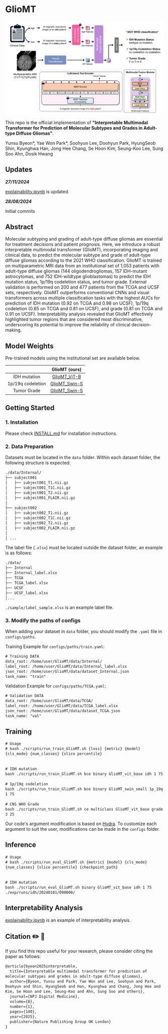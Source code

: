 # GlioMT

![alt man](./figures/main.png)


This repo is the official implementation of **"Interpretable Multimodal Transformer for Prediction of Molecular Subtypes and Grades in Adult-type Diffuse Gliomas"**.

Yunsu Byeon*, Yae Won Park*, Soohyun Lee, Doohyun Park, HyungSeob Shin, Kyunghwa Han, Jong Hee Chang, Se Hoon Kim, Seung-Koo Lee, Sung Soo Ahn, Dosik Hwang


## Updates

***27/11/2024***

[explainability.ipynb](./explainability.ipynb) is updated.

***28/08/2024***

Initial commits

## Abstract
Molecular subtyping and grading of adult-type diffuse gliomas are essential for treatment decisions and patient prognosis. Here, we introduce a robust interpretable multimodal transformer (GlioMT), incorporating imaging and clinical data, to predict the molecular subtype and grade of adult-type diffuse gliomas according to the 2021 WHO classification. GlioMT is trained on multiparametric MRI data from an institutional set of 1,053 patients with adult-type diffuse gliomas (144 oligodendrogliomas, 157 IDH-mutant astrocytomas, and 752 IDH-wildtype glioblastomas) to predict the IDH mutation status, 1p/19q codeletion status, and tumor grade. External validation is performed on 200 and 477 patients from the TCGA and UCSF sets, respectively. GlioMT outperforms conventional CNNs and visual transformers across multiple classification tasks with the highest AUCs for prediction of IDH mutation (0.92 on TCGA and 0.98 on UCSF), 1p/19q codeletion (0.85 on TCGA and 0.81 on UCSF), and grade (0.81 on TCGA and 0.91 on UCSF). Interpretability analysis revealed that GlioMT effectively highlighted tumor regions that are considered most discriminative, underscoring its potential to improve the reliability of clinical decision-making. 
 


## Model Weights
Pre-trained models using the institutional set are available below.


|                   | GlioMT (ours)|
|:-----------------:|:------------------------:|
| IDH mutation      |       [GlioMT_ViT-B](https://drive.google.com/file/d/1VtRU3W_Tl_ghrsa2Fjpmr8Y-yJqaV_sn/view?usp=drive_link)    |
| 1p/19q codeletion |      [GlioMT_Swin-S](https://drive.google.com/file/d/1AkXwnEBg_M0f7eaF11TuSyqu6ktDCuPb/view?usp=drive_link)    |
| Tumor Grade       |      [GlioMT_Swin-S](https://drive.google.com/file/d/1lnasGRbYbA5c3cPmZa0kBwJkixCrV9Sj/view?usp=drive_link)    |



## Getting Started
### 1. Installation
Please check [INSTALL.md](INSTALL.md) for installation instructions.

### 2. Data Preparation
Datasets must be located in the `data` folder. Within each dataset folder, the following structure is expected:

```
./data/Internal/
├── subject001
│   ├── subject001_T1.nii.gz
│   ├── subject001_T1C.nii.gz
│   ├── subject001_T2.nii.gz
│   ├── subject001_FLAIR.nii.gz
│
├── subject002
│   ├── subject002_T1.nii.gz
│   ├── subject002_T1C.nii.gz
│   ├── subject002_T2.nii.gz
│   ├── subject002_FLAIR.nii.gz
│
│ ...
```


The label file (`.xlsx`) must be located outside the dataset folder, an example is as follows:
```
./data/
├── Internal
├── Internal_label.xlsx
├── TCGA
├── TCGA_label.xlsx
├── UCSF
├── UCSF_label.xlsx
│...
```

`./sample/label_sample.xlsx` is an example label file.


### 3. Modify the paths of configs

When adding your dataset in `data` folder, you should modify the `.yaml` file in `configs/paths`.

Training Example for `configs/paths/train.yaml`:
```
# Training DATA
data_root: /home/user/GlioMT/data/Internal/
label_root: /home/user/GlioMT/data/Internal_label.xlsx
json_root: /home/user/GlioMT/data/dataset_Internal.json
task_name: "train"
```

Validation Example for `configs/paths/TCGA.yaml`:
```
# Validation DATA
data_root: /home/user/GlioMT/data/TCGA/
label_root: /home/user/GlioMT/data/TCGA_label.xlsx
json_root: /home/user/GlioMT/data/dataset_TCGA.json
task_name: "val"
```

## Training

```
# Usage
# bash ./scripts/run_train_GlioMT.sh {loss} {metric} {model} {cls_mode} {num_classes} {slice percentile}


# IDH mutation
bash ./scripts/run_train_GlioMT.sh bce binary GlioMT_vit_base idh 1 75

# 1p/19q codeletion
bash ./scripts/run_train_GlioMT.sh bce binary GlioMT_swin_small 1p_19q 1 75

# CNS WHO Grade
bash ./scripts/run_train_GlioMT.sh ce multiclass GlioMT_vit_base grade 3 25
```

Our code's argument modification is based on [Hydra](https://hydra.cc/). To customize each argument to suit the user, modifications can be made in the `configs` folder.



## Inference
```
# Usage
# bash ./scripts/run_eval_GlioMT.sh {metric} {model} {cls_mode} {num_classes} {slice percentile} {checkpoint_path}


# IDH mutation
bash ./scripts/run_eval_GlioMT.sh binary GlioMT_vit_base idh 1 75 ./exp/runs/idh/20240101/090000/
```


## Interpretability Analysis
[explainability.ipynb](./explainability.ipynb) is an example of interpretability analysis.

## Citation ✏️ 📄
If you find this repo useful for your research, please consider citing the paper as follows:

```
@article{byeon2025interpretable,
  title={Interpretable multimodal transformer for prediction of molecular subtypes and grades in adult-type diffuse gliomas},
  author={Byeon, Yunsu and Park, Yae Won and Lee, Soohyun and Park, Doohyun and Shin, HyungSeob and Han, Kyunghwa and Chang, Jong Hee and Kim, Se Hoon and Lee, Seung-Koo and Ahn, Sung Soo and others},
  journal={NPJ Digital Medicine},
  volume={8},
  number={1},
  pages={140},
  year={2025},
  publisher={Nature Publishing Group UK London}
}
```
